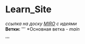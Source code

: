 # Learn_Site  
*ссылка на доску [MIRO](https://miro.com/welcomeonboard/M3BrdXc3N3VZNUx4aExyY2o0MXhENTlnMGtEQ1VVQWowYllhdDRlbEJqZHVKclJzTTdzYkRtb1hQNW1aN2FuOHwzMDc0NDU3MzY4MjA1MDUxNDgxfDI=?share_link_id=270402572558) с идеями*  
**Ветки:**
'''
  *Основная ветка - *main*  
  
'''
